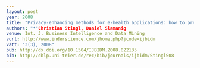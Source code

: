 ```yaml
---
layout: post
year: 2008
title: "Privacy-enhancing methods for e-health applications: how to prevent statistical analyses and attacks"
authors: "*"Christian Stingl, Daniel Slamanig
venue: Int. J. Business Intelligence and Data Mining
vurl: http://www.inderscience.com/jhome.php?jcode=ijbidm
vatt: "3(3), 2008"
pub: http://dx.doi.org/10.1504/IJBIDM.2008.022135
bib: http://dblp.uni-trier.de/rec/bib/journals/ijbidm/StinglS08
---
```

